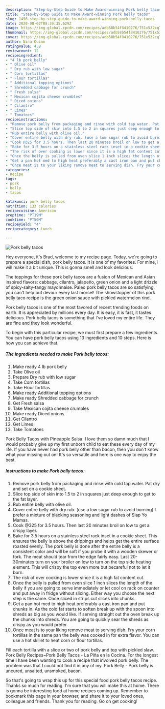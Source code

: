 ```yaml
---
description: "Step-by-Step Guide to Make Award-winning Pork belly tacos"
title: "Step-by-Step Guide to Make Award-winning Pork belly tacos"
slug: 1456-step-by-step-guide-to-make-award-winning-pork-belly-tacos
date: 2020-08-02T08:30:35.629Z
image: https://img-global.cpcdn.com/recipes/adb58b54f8410276/751x532cq70/pork-belly-tacos-recipe-main-photo.jpg
thumbnail: https://img-global.cpcdn.com/recipes/adb58b54f8410276/751x532cq70/pork-belly-tacos-recipe-main-photo.jpg
cover: https://img-global.cpcdn.com/recipes/adb58b54f8410276/751x532cq70/pork-belly-tacos-recipe-main-photo.jpg
author: Nina Quinn
ratingvalue: 4.8
reviewcount: 12
recipeingredient:
- "4 lb pork belly"
- " Olive oil"
- " Dry rub with low sugar"
- " Corn tortillas"
- " Flour tortillas"
- " Additional topping options"
- " Shredded cabbage for crunch"
- " Fresh salsa"
- " Mexican cojita cheese crumbles"
- " Diced onions"
- " Cilantro"
- " Limes"
- " Tomatoes"
recipeinstructions:
- "Remove pork belly from packaging and rinse with cold tap water. Pat dry and set on a cookie sheet."
- "Slice top side of skin into 1.5 to 2 in squares just deep enough to get to the fat layer."
- "Rub entire belly with olive oil."
- "Cover entire belly with dry rub. (use a low sugar rub to avoid burning) I prefer a mixture of blacking seasoning and light dashes of Slap Yo Mamas."
- "Cook @325 for 3.5 hours. Then last 20 minutes broil on low to get a crispy layer."
- "Bake for 3.5 hours on a stainless steel rack inset in a cookie sheet. This ensures the belly is above the drippings and helps get the entire surface roasted evenly. The pork belly is done after the entire belly is a consistent color and will be soft if you probe it with a wooden skewer or fork. The meat should tear from the edge fairly easy. Last 20- 30minutes turn on your broiler on low to turn on the top side heating element. This will crispy the top even more but becareful not to let it burn."
- "The risk of over cooking is lower since it is a high fat content cut."
- "Once the belly is pulled from oven slice 1 inch slices the length of the belly if you are going to serve immediately or let cool on rack on counter and put away in fridge without slicing. Either way you choose the next step is the same. Once sliced in strips cut slices into chunks."
- "Get a pan hot med to high heat preferably a cast iron pan and put chunks in. As the cold fat starts to soften break up with the spoon into shreds as big as you would like. If serving straight out the oven break up the chunks into shreds. You are going to quickly sear the shreds as crispy as you would prefer."
- "Once meat is to your liking remove meat to serving dish. Fry your corn tortillas in the same pan the belly was cooked in for extra flavor. You can use a hot skillet to heat corn or flour tortillas."
categories:
- Recipe
tags:
- pork
- belly
- tacos

katakunci: pork belly tacos 
nutrition: 133 calories
recipecuisine: American
preptime: "PT19M"
cooktime: "PT50M"
recipeyield: "4"
recipecategory: Lunch

---
```



![Pork belly tacos](https://img-global.cpcdn.com/recipes/adb58b54f8410276/751x532cq70/pork-belly-tacos-recipe-main-photo.jpg)

Hey everyone, it's Brad, welcome to my recipe page. Today, we're going to prepare a special dish, pork belly tacos. It is one of my favorites. For mine, I will make it a bit unique. This is gonna smell and look delicious.

The toppings for these pork belly tacos are a fusion of Mexican and Asian inspired flavors: cabbage, cilantro, jalapeño, green onion and a light drizzle of spicy-salty-tangy mayonnaise. Paleo pork belly tacos are so satisfying, you can&#39;t help but devour every last morsel! The showstopper of this pork belly taco recipe is the green onion sauce with pickled watermelon rind.

Pork belly tacos is one of the most favored of recent trending foods on earth. It is appreciated by millions every day. It is easy, it is fast, it tastes delicious. Pork belly tacos is something that I've loved my entire life. They are fine and they look wonderful.


To begin with this particular recipe, we must first prepare a few ingredients. You can have pork belly tacos using 13 ingredients and 10 steps. Here is how you can achieve that.

<!--inarticleads1-->

##### The ingredients needed to make Pork belly tacos:

1. Make ready 4 lb pork belly
1. Take  Olive oil
1. Prepare  Dry rub with low sugar
1. Take  Corn tortillas
1. Take  Flour tortillas
1. Make ready  Additional topping options
1. Make ready  Shredded cabbage for crunch
1. Get  Fresh salsa
1. Take  Mexican cojita cheese crumbles
1. Make ready  Diced onions
1. Get  Cilantro
1. Get  Limes
1. Take  Tomatoes


Pork Belly Tacos with Pineapple Salsa. I love them so damn much that I would probably give up my first unborn child to eat these every day of my life. If you have never had pork belly other than bacon, then you don&#39;t know what your missing out on! It&#39;s so versatile and here is one way to enjoy the best. 

<!--inarticleads2-->

##### Instructions to make Pork belly tacos:

1. Remove pork belly from packaging and rinse with cold tap water. Pat dry and set on a cookie sheet.
1. Slice top side of skin into 1.5 to 2 in squares just deep enough to get to the fat layer.
1. Rub entire belly with olive oil.
1. Cover entire belly with dry rub. (use a low sugar rub to avoid burning) I prefer a mixture of blacking seasoning and light dashes of Slap Yo Mamas.
1. Cook @325 for 3.5 hours. Then last 20 minutes broil on low to get a crispy layer.
1. Bake for 3.5 hours on a stainless steel rack inset in a cookie sheet. This ensures the belly is above the drippings and helps get the entire surface roasted evenly. The pork belly is done after the entire belly is a consistent color and will be soft if you probe it with a wooden skewer or fork. The meat should tear from the edge fairly easy. Last 20- 30minutes turn on your broiler on low to turn on the top side heating element. This will crispy the top even more but becareful not to let it burn.
1. The risk of over cooking is lower since it is a high fat content cut.
1. Once the belly is pulled from oven slice 1 inch slices the length of the belly if you are going to serve immediately or let cool on rack on counter and put away in fridge without slicing. Either way you choose the next step is the same. Once sliced in strips cut slices into chunks.
1. Get a pan hot med to high heat preferably a cast iron pan and put chunks in. As the cold fat starts to soften break up with the spoon into shreds as big as you would like. If serving straight out the oven break up the chunks into shreds. You are going to quickly sear the shreds as crispy as you would prefer.
1. Once meat is to your liking remove meat to serving dish. Fry your corn tortillas in the same pan the belly was cooked in for extra flavor. You can use a hot skillet to heat corn or flour tortillas.


Fill each tortilla with a slice or two of pork belly and top with pickled slaw. Pork Belly Recipes~Pork Belly Tacos - La Piña en la Cocina. For the longest time I have been wanting to cook a recipe that involved pork belly. The problem was that I could not find it in any of my. Pork Belly - Pork belly is uncured, unsalted, unsmoked, bacon. 

So that's going to wrap this up for this special food pork belly tacos recipe. Thanks so much for reading. I'm sure that you will make this at home. There is gonna be interesting food at home recipes coming up. Remember to bookmark this page in your browser, and share it to your loved ones, colleague and friends. Thank you for reading. Go on get cooking!
